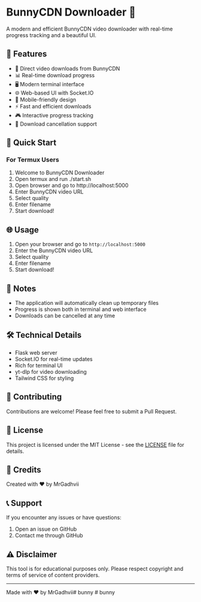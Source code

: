 # BunnyCDN Downloader 🚀

A modern and efficient BunnyCDN video downloader with real-time progress tracking and a beautiful UI.

## 🌟 Features

- 🎯 Direct video downloads from BunnyCDN
- 📊 Real-time download progress
- 🖥️ Modern terminal interface
- 🌐 Web-based UI with Socket.IO
- 📱 Mobile-friendly design
- ⚡ Fast and efficient downloads
- 🎮 Interactive progress tracking
- 🛑 Download cancellation support

## 🚀 Quick Start

### For Termux Users

1. Welcome to BunnyCDN Downloader
2. Open termux and run ./start.sh
3. Open browser and go to http://localhost:5000
4. Enter BunnyCDN video URL
5. Select quality
6. Enter filename
7. Start download!


## 🌐 Usage

1. Open your browser and go to `http://localhost:5000`
2. Enter the BunnyCDN video URL
3. Select quality
4. Enter filename
5. Start download!

## 📝 Notes

- The application will automatically clean up temporary files
- Progress is shown both in terminal and web interface
- Downloads can be cancelled at any time

## 🛠️ Technical Details

- Flask web server
- Socket.IO for real-time updates
- Rich for terminal UI
- yt-dlp for video downloading
- Tailwind CSS for styling

## 🤝 Contributing

Contributions are welcome! Please feel free to submit a Pull Request.

## 📜 License

This project is licensed under the MIT License - see the [LICENSE](LICENSE) file for details.

## 🙏 Credits

Created with ❤️ by MrGadhvii

## 📞 Support

If you encounter any issues or have questions:
1. Open an issue on GitHub
2. Contact me through GitHub

## ⚠️ Disclaimer

This tool is for educational purposes only. Please respect copyright and terms of service of content providers.

---
Made with ❤️ by MrGadhvii#   b u n n y  
 #   b u n n y  
 